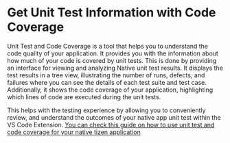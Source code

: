 # Get Unit Test Information with Code Coverage
Unit Test and Code Coverage is a tool that helps you to understand the code quality of your application. It provides you with the information about how much of your code is covered by unit tests. This is done by providing an interface for viewing and analyzing Native unit test results. It displays the test results in a tree view, illustrating the number of runs, defects, and failures where you can see the details of each test suite and test case. Additionally, it shows the code coverage of your application, highlighting which lines of code are executed during the unit tests.
<br>

This helps with the testing experience by allowing you to conveniently review, and understand the outcomes of your native app unit test within the VS Code Extension.
[You can check this guide on how to use unit test and code coverage for your native tizen application](../getting-started/test-profile-app/unit-test-code-coverage.md)